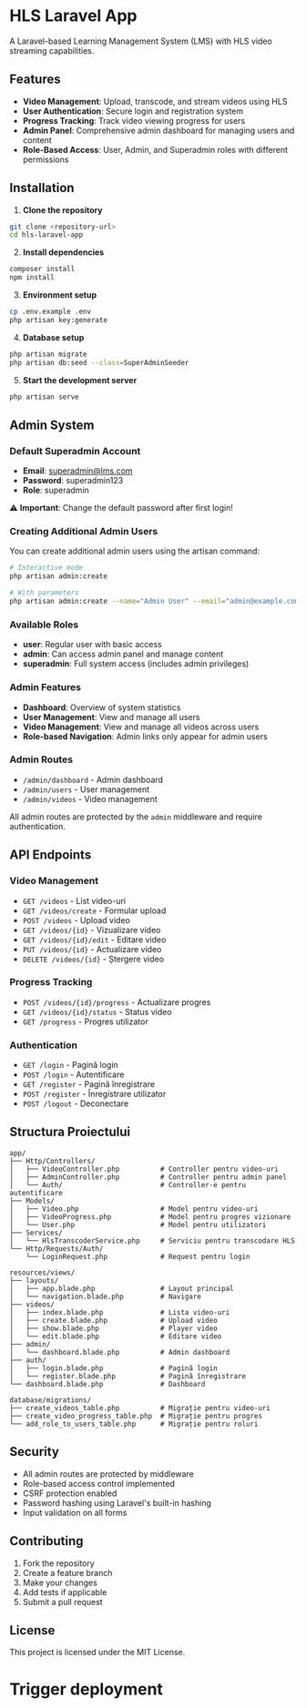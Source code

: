 # HLS Laravel App

A Laravel-based Learning Management System (LMS) with HLS video streaming capabilities.

## Features

- **Video Management**: Upload, transcode, and stream videos using HLS
- **User Authentication**: Secure login and registration system
- **Progress Tracking**: Track video viewing progress for users
- **Admin Panel**: Comprehensive admin dashboard for managing users and content
- **Role-Based Access**: User, Admin, and Superadmin roles with different permissions

## Installation

1. **Clone the repository**
```bash
git clone <repository-url>
cd hls-laravel-app
```

2. **Install dependencies**
```bash
composer install
npm install
```

3. **Environment setup**
```bash
cp .env.example .env
php artisan key:generate
```

4. **Database setup**
```bash
php artisan migrate
php artisan db:seed --class=SuperAdminSeeder
```

5. **Start the development server**
```bash
php artisan serve
```

## Admin System

### Default Superadmin Account
- **Email**: superadmin@lms.com
- **Password**: superadmin123
- **Role**: superadmin

⚠️ **Important**: Change the default password after first login!

### Creating Additional Admin Users

You can create additional admin users using the artisan command:

```bash
# Interactive mode
php artisan admin:create

# With parameters
php artisan admin:create --name="Admin User" --email="admin@example.com" --password="securepassword" --role="admin"
```

### Available Roles

- **user**: Regular user with basic access
- **admin**: Can access admin panel and manage content
- **superadmin**: Full system access (includes admin privileges)

### Admin Features

- **Dashboard**: Overview of system statistics
- **User Management**: View and manage all users
- **Video Management**: View and manage all videos across users
- **Role-based Navigation**: Admin links only appear for admin users

### Admin Routes

- `/admin/dashboard` - Admin dashboard
- `/admin/users` - User management
- `/admin/videos` - Video management

All admin routes are protected by the `admin` middleware and require authentication.

## API Endpoints

### Video Management
- `GET /videos` - List video-uri
- `GET /videos/create` - Formular upload
- `POST /videos` - Upload video
- `GET /videos/{id}` - Vizualizare video
- `GET /videos/{id}/edit` - Editare video
- `PUT /videos/{id}` - Actualizare video
- `DELETE /videos/{id}` - Ștergere video

### Progress Tracking
- `POST /videos/{id}/progress` - Actualizare progres
- `GET /videos/{id}/status` - Status video
- `GET /progress` - Progres utilizator

### Authentication
- `GET /login` - Pagină login
- `POST /login` - Autentificare
- `GET /register` - Pagină înregistrare
- `POST /register` - Înregistrare utilizator
- `POST /logout` - Deconectare

## Structura Proiectului

```
app/
├── Http/Controllers/
│   ├── VideoController.php          # Controller pentru video-uri
│   ├── AdminController.php          # Controller pentru admin panel
│   └── Auth/                        # Controller-e pentru autentificare
├── Models/
│   ├── Video.php                    # Model pentru video-uri
│   ├── VideoProgress.php            # Model pentru progres vizionare
│   └── User.php                     # Model pentru utilizatori
├── Services/
│   └── HlsTranscoderService.php     # Serviciu pentru transcodare HLS
└── Http/Requests/Auth/
    └── LoginRequest.php             # Request pentru login

resources/views/
├── layouts/
│   ├── app.blade.php                # Layout principal
│   └── navigation.blade.php         # Navigare
├── videos/
│   ├── index.blade.php              # Lista video-uri
│   ├── create.blade.php             # Upload video
│   ├── show.blade.php               # Player video
│   └── edit.blade.php               # Editare video
├── admin/
│   └── dashboard.blade.php          # Admin dashboard
├── auth/
│   ├── login.blade.php              # Pagină login
│   └── register.blade.php           # Pagină înregistrare
└── dashboard.blade.php              # Dashboard

database/migrations/
├── create_videos_table.php          # Migrație pentru video-uri
├── create_video_progress_table.php  # Migrație pentru progres
└── add_role_to_users_table.php      # Migrație pentru roluri
```

## Security

- All admin routes are protected by middleware
- Role-based access control implemented
- CSRF protection enabled
- Password hashing using Laravel's built-in hashing
- Input validation on all forms

## Contributing

1. Fork the repository
2. Create a feature branch
3. Make your changes
4. Add tests if applicable
5. Submit a pull request

## License

This project is licensed under the MIT License.
# Trigger deployment
